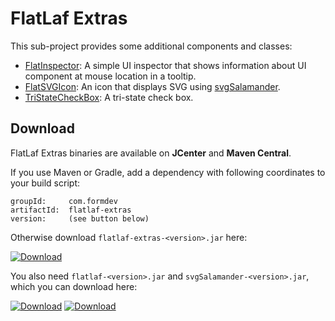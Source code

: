 FlatLaf Extras
==============

This sub-project provides some additional components and classes:

- [FlatInspector](src/main/java/com/formdev/flatlaf/extras/FlatInspector.java):
  A simple UI inspector that shows information about UI component at mouse
  location in a tooltip.
- [FlatSVGIcon](src/main/java/com/formdev/flatlaf/extras/FlatSVGIcon.java): An
  icon that displays SVG using
  [svgSalamander](https://github.com/JFormDesigner/svgSalamander).
- [TriStateCheckBox](src/main/java/com/formdev/flatlaf/extras/TriStateCheckBox.java):
  A tri-state check box.


Download
--------

FlatLaf Extras binaries are available on **JCenter** and **Maven Central**.

If you use Maven or Gradle, add a dependency with following coordinates to your
build script:

    groupId:     com.formdev
    artifactId:  flatlaf-extras
    version:     (see button below)

Otherwise download `flatlaf-extras-<version>.jar` here:

[![Download](https://api.bintray.com/packages/jformdesigner/flatlaf/flatlaf-extras/images/download.svg)](https://bintray.com/jformdesigner/flatlaf/flatlaf-extras/_latestVersion)

You also need `flatlaf-<version>.jar` and `svgSalamander-<version>.jar`, which
you can download here:

[![Download](https://api.bintray.com/packages/jformdesigner/flatlaf/flatlaf/images/download.svg)](https://bintray.com/jformdesigner/flatlaf/flatlaf/_latestVersion)
[![Download](https://api.bintray.com/packages/jformdesigner/svgSalamander/svgSalamander/images/download.svg)](https://bintray.com/jformdesigner/svgSalamander/svgSalamander/_latestVersion)

